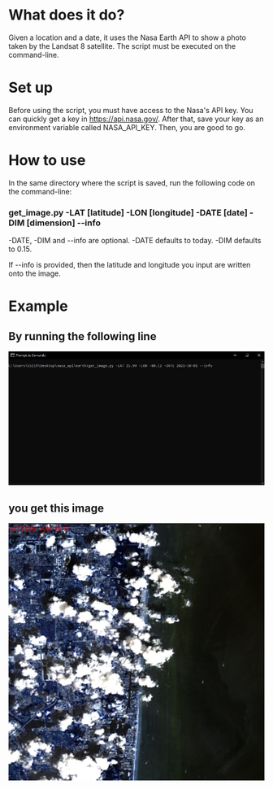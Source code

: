 # What does it do?
Given a location and a date, it uses the Nasa Earth API to show a photo taken by the Landsat 8 satellite. The script must be executed on the command-line.

# Set up
Before using the script, you must have access to the Nasa's API key. You can quickly get a key in https://api.nasa.gov/.
After that, save your key as an environment variable called NASA_API_KEY. Then, you are good to go.

# How to use
<p>In the same directory where the script is saved, run the following code on the command-line:</p> 
<h3>get_image.py -LAT [latitude] -LON [longitude] -DATE [date] -DIM [dimension] --info</h3>
<p>-DATE, -DIM and --info are optional. -DATE defaults to today. -DIM defaults to 0.15.</p>
<p>If --info is provided, then the latitude and longitude you input are written onto the image.</p>

# Example
<h2>By running the following line</h2>
<img src="examples/example1.jpg">
<div></div>
<h2>you get this image</h2>
<img src="examples/img1.jpg">
